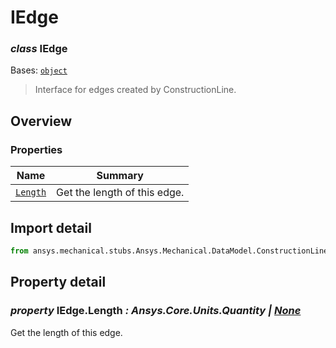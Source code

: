 <a id="iedge"></a>

# IEdge

<a id="IEdge"></a>

### *class* IEdge

Bases: [`object`](https://docs.python.org/3/library/functions.html#object)

> Interface for edges created by ConstructionLine.

> <!-- !! processed by numpydoc !! -->

<a id="overview"></a>

## Overview

### Properties

| Name | Summary |
|-----------------------------|--------------------------------|
| [`Length`](#IEdge.Length)   | Get the length of this edge.   |

<a id="import-detail"></a>

## Import detail

```python
from ansys.mechanical.stubs.Ansys.Mechanical.DataModel.ConstructionLines.Edges import IEdge
```

<a id="property-detail"></a>

## Property detail

<a id="IEdge.Length"></a>

### *property* IEdge.Length *: Ansys.Core.Units.Quantity | [None](https://docs.python.org/3/library/constants.html#None)*

Get the length of this edge.

<!-- !! processed by numpydoc !! -->
